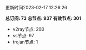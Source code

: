 更新时间2023-02-17 12:26:26

**总订阅: 73**
**总节点: 937**
**有效节点: 301**
- v2ray节点: 203
- ss节点: 97
- trojan节点: 1
